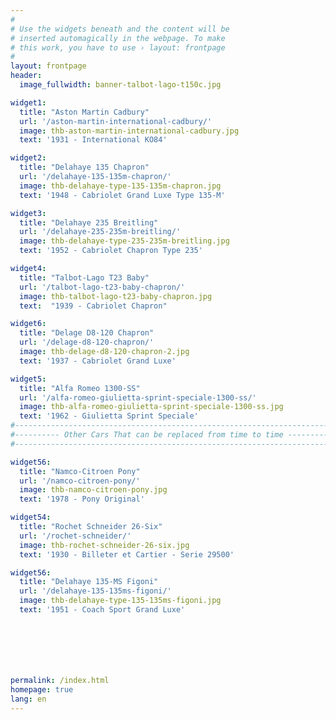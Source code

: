 ```yaml
---
#
# Use the widgets beneath and the content will be
# inserted automagically in the webpage. To make
# this work, you have to use › layout: frontpage
#
layout: frontpage
header:
  image_fullwidth: banner-talbot-lago-t150c.jpg

widget1:
  title: "Aston Martin Cadbury"
  url: '/aston-martin-international-cadbury/'
  image: thb-aston-martin-international-cadbury.jpg
  text: '1931 - International KO84'

widget2:
  title: "Delahaye 135 Chapron"
  url: '/delahaye-135-135m-chapron/'
  image: thb-delahaye-type-135-135m-chapron.jpg
  text: '1948 - Cabriolet Grand Luxe Type 135-M'

widget3:
  title: "Delahaye 235 Breitling"
  url: '/delahaye-235-235m-breitling/'
  image: thb-delahaye-type-235-235m-breitling.jpg
  text: '1952 - Cabriolet Chapron Type 235'

widget4:
  title: "Talbot-Lago T23 Baby"
  url: '/talbot-lago-t23-baby-chapron/'
  image: thb-talbot-lago-t23-baby-chapron.jpg
  text:  "1939 - Cabriolet Chapron"

widget6:
  title: "Delage D8-120 Chapron"
  url: '/delage-d8-120-chapron/'
  image: thb-delage-d8-120-chapron-2.jpg
  text: '1937 - Cabriolet Grand Luxe'

widget5:
  title: "Alfa Romeo 1300-SS"
  url: '/alfa-romeo-giulietta-sprint-speciale-1300-ss/'
  image: thb-alfa-romeo-giulietta-sprint-speciale-1300-ss.jpg
  text: '1962 - Giulietta Sprint Speciale'
#-------------------------------------------------------------------------------#
#---------- Other Cars That can be replaced from time to time -----------------#
#-------------------------------------------------------------------------------#

widget56:
  title: "Namco-Citroen Pony"
  url: '/namco-citroen-pony/'
  image: thb-namco-citroen-pony.jpg
  text: '1978 - Pony Original'

widget54:
  title: "Rochet Schneider 26-Six"
  url: '/rochet-schneider/'
  image: thb-rochet-schneider-26-six.jpg
  text: '1930 - Billeter et Cartier - Serie 29500'

widget56:
  title: "Delahaye 135-MS Figoni"
  url: '/delahaye-135-135ms-figoni/'
  image: thb-delahaye-type-135-135ms-figoni.jpg
  text: '1951 - Coach Sport Grand Luxe'







permalink: /index.html
homepage: true
lang: en
---
```

